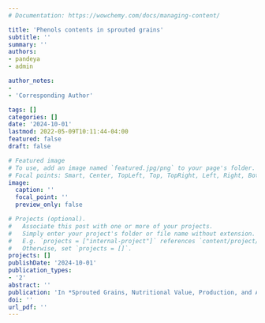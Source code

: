 ```yaml
---
# Documentation: https://wowchemy.com/docs/managing-content/

title: 'Phenols contents in sprouted grains'
subtitle: ''
summary: ''
authors:
- pandeya
- admin

author_notes:
- 
- 'Corresponding Author'

tags: []
categories: []
date: '2024-10-01'
lastmod: 2022-05-09T10:11:44-04:00
featured: false
draft: false

# Featured image
# To use, add an image named `featured.jpg/png` to your page's folder.
# Focal points: Smart, Center, TopLeft, Top, TopRight, Left, Right, BottomLeft, Bottom, BottomRight.
image:
  caption: ''
  focal_point: ''
  preview_only: false

# Projects (optional).
#   Associate this post with one or more of your projects.
#   Simply enter your project's folder or file name without extension.
#   E.g. `projects = ["internal-project"]` references `content/project/deep-learning/index.md`.
#   Otherwise, set `projects = []`.
projects: []
publishDate: '2024-10-01'
publication_types:
- '2'
abstract: ''
publication: 'In *Sprouted Grains, Nutritional Value, Production, and Applications*, 2nd edition, Edited by Hao Feng, Boris Nemzer, Jonathan Devries, and Junzhou Ding, Woodhead Publications and Cereals and Grains Association Bookstore, ISBN 9780443236341, (2024)'
doi: ''
url_pdf: ''
---
```

